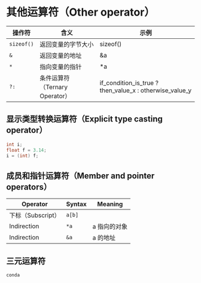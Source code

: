 # 其他运算符（Other operator）

| 操作符     | 含义                           | 示例                                                    |
| ---------- | ------------------------------ | ------------------------------------------------------- |
| `sizeof()` | 返回变量的字节大小             | sizeof()                                                |
| `&`        | 返回变量的地址                 | &a                                                      |
| `*`        | 指向变量的指针                 | *a                                                      |
| `?:`       | 条件运算符（Ternary Operator） | if_condition_is_true ? then_value_x : otherwise_value_y |

## 显示类型转换运算符（Explicit type casting operator）

```c
int i;
float f = 3.14;
i = (int) f;
```

## 成员和指针运算符（Member and pointer operators）

| Operator          | Syntax | Meaning      |
| ----------------- | ------ | ------------ |
| 下标（Subscript） | `a[b]` |              |
| Indirection       | `*a`   | a 指向的对象 |
| Indirection       | `&a`   | a 的地址     |

## 三元运算符

```c
conda
```
